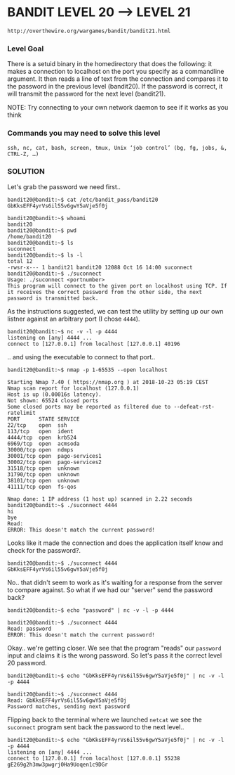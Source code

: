 # BANDIT LEVEL 20 --> LEVEL 21

```
http://overthewire.org/wargames/bandit/bandit21.html
```

### Level Goal

There is a setuid binary in the homedirectory that does the following: it makes a connection
to localhost on the port you specify as a commandline argument. It then reads a line of text
from the connection and compares it to the password in the previous level (bandit20). If the
password is correct, it will transmit the password for the next level (bandit21).

NOTE: Try connecting to your own network daemon to see if it works as you think

### Commands you may need to solve this level

```
ssh, nc, cat, bash, screen, tmux, Unix ‘job control’ (bg, fg, jobs, &, CTRL-Z, …)
```

### SOLUTION

Let's grab the password we need first..

```
bandit20@bandit:~$ cat /etc/bandit_pass/bandit20
GbKksEFF4yrVs6il55v6gwY5aVje5f0j
```

```
bandit20@bandit:~$ whoami
bandit20
bandit20@bandit:~$ pwd
/home/bandit20
bandit20@bandit:~$ ls
suconnect
bandit20@bandit:~$ ls -l
total 12
-rwsr-x--- 1 bandit21 bandit20 12088 Oct 16 14:00 suconnect
bandit20@bandit:~$ ./suconnect
Usage: ./suconnect <portnumber>
This program will connect to the given port on localhost using TCP. If it receives the correct password from the other side, the next password is transmitted back.
```

As the instructions suggested, we can test the utility by setting up our own listner against
an arbitrary port (I chose `4444`).

```
bandit20@bandit:~$ nc -v -l -p 4444
listening on [any] 4444 ...
connect to [127.0.0.1] from localhost [127.0.0.1] 40196
```

.. and using the executable to connect to that port..

```
bandit20@bandit:~$ nmap -p 1-65535 --open localhost

Starting Nmap 7.40 ( https://nmap.org ) at 2018-10-23 05:19 CEST
Nmap scan report for localhost (127.0.0.1)
Host is up (0.00016s latency).
Not shown: 65524 closed ports
Some closed ports may be reported as filtered due to --defeat-rst-ratelimit
PORT      STATE SERVICE
22/tcp    open  ssh
113/tcp   open  ident
4444/tcp  open  krb524
6969/tcp  open  acmsoda
30000/tcp open  ndmps
30001/tcp open  pago-services1
30002/tcp open  pago-services2
31518/tcp open  unknown
31790/tcp open  unknown
38101/tcp open  unknown
41111/tcp open  fs-qos

Nmap done: 1 IP address (1 host up) scanned in 2.22 seconds
bandit20@bandit:~$ ./suconnect 4444
hi
bye
Read:
ERROR: This doesn't match the current password!
```

Looks like it made the connection and does the application itself know and check for the
password?.

```
bandit20@bandit:~$ ./suconnect 4444
GbKksEFF4yrVs6il55v6gwY5aVje5f0j
```

No.. that didn't seem to work as it's waiting for a response from the server to compare
against. So what if we had our "server" send the password back?

```
bandit20@bandit:~$ echo "password" | nc -v -l -p 4444
```

```
bandit20@bandit:~$ ./suconnect 4444
Read: password
ERROR: This doesn't match the current password!
```

Okay.. we're getting closer.  We see that the program "reads" our `password` input and claims
it is the wrong password. So let's pass it the correct level 20 password.

```
bandit20@bandit:~$ echo "GbKksEFF4yrVs6il55v6gwY5aVje5f0j" | nc -v -l -p 4444
```

```
bandit20@bandit:~$ ./suconnect 4444
Read: GbKksEFF4yrVs6il55v6gwY5aVje5f0j
Password matches, sending next password
```

Flipping back to the terminal where we launched `netcat` we see the `suconnect` program
sent back the password to the next level..

```
bandit20@bandit:~$ echo "GbKksEFF4yrVs6il55v6gwY5aVje5f0j" | nc -v -l -p 4444
listening on [any] 4444 ...
connect to [127.0.0.1] from localhost [127.0.0.1] 55238
gE269g2h3mw3pwgrj0Ha9Uoqen1c9DGr
```
